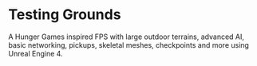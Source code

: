# Testing Grounds

A Hunger Games inspired FPS with large outdoor terrains, advanced AI, basic networking, pickups, skeletal meshes, checkpoints and more using Unreal Engine 4.

